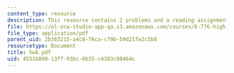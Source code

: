 ```yaml
---
content_type: resource
description: This resource contains 2 problems and a reading assignment.
file: https://ol-ocw-studio-app-qa.s3.amazonaws.com/courses/6-776-high-speed-communication-circuits-spring-2005/4551b89013ff93bc8b35c4283c98464c_hw6.pdf
file_type: application/pdf
parent_uid: 2b363215-a4c8-76ca-c79b-59d21fe2c5b8
resourcetype: Document
title: hw6.pdf
uid: 4551b890-13ff-93bc-8b35-c4283c98464c
---
```

